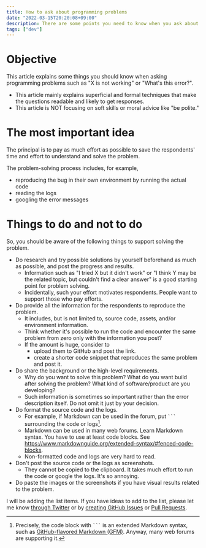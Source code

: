 ```yaml
---
title: How to ask about programming problems
date: "2022-03-15T20:20:08+09:00"
description: There are some points you need to know when you ask about programming problems on forums.
tags: ["dev"]
---
```


# Objective
This article explains some things you should know when asking programming problems such as "X is not working" or "What's this error?".
* This article mainly explains superficial and formal techniques that make the questions readable and likely to get responses.
* This article is NOT focusing on soft skills or moral advice like "be polite."

# The most important idea
The principal is to pay as much effort as possible to save the respondents' time and effort to understand and solve the problem.

The problem-solving process includes, for example,
* reproducing the bug in their own environment by running the actual code
* reading the logs
* googling the error messages

# Things to do and not to do
So, you should be aware of the following things to support solving the problem.

* Do research and try possible solutions by yourself beforehand as much as possible, and post the progress and results.
  * Information such as "I tried X but it didn't work" or "I think Y may be the related topic, but couldn't find a clear answer" is a good starting point for problem solving.
  * Incidentally, such your effort motivates respondents. People want to support those who pay efforts.
* Do provide all the information for the respondents to reproduce the problem.
  * It includes, but is not limited to, source code, assets, and/or environment information.
  * Think whether it's possible to run the code and encounter the same problem from zero only with the information you post?
  * If the amount is huge, consider to
    * upload them to GitHub and post the link.
    * create a shorter code snippet that reproduces the same problem and post it.
* Do share the background or the high-level requirements.
  * Why do you want to solve this problem? What do you want build after solving the problem? What kind of software/product are you developing?
  * Such information is sometimes so important rather than the error description itself. Do not omit it just by your decision.
* Do format the source code and the logs.
  * For example, if Markdown can be used in the forum, put ` ``` ` surrounding the code or logs[^1].
  * Markdown can be used in many web forums. Learn Markdown syntax. You have to use at least code blocks. See https://www.markdownguide.org/extended-syntax/#fenced-code-blocks.
  * Non-formatted code and logs are very hard to read.
* Don't post the source code or the logs as screenshots.
  * They cannot be copied to the clipboard. It takes much effort to run the code or google the logs. It's so annoying.
* Do paste the images or the screenshots if you have visual results related to the problem.

I will be adding the list items. If you have ideas to add to the list, please let me know [through Twitter](https://twitter.com/whitphx) or by [creating GitHub Issues](https://github.com/whitphx/whitphx.info/issues) or [Pull Requests](https://github.com/whitphx/whitphx.info/pulls).

[^1]: Precisely, the code block with ` ``` ` is an extended Markdown syntax, such as [GitHub-flavored Markdown (GFM)](https://github.github.com/gfm/). Anyway, many web forums are supporting it.
